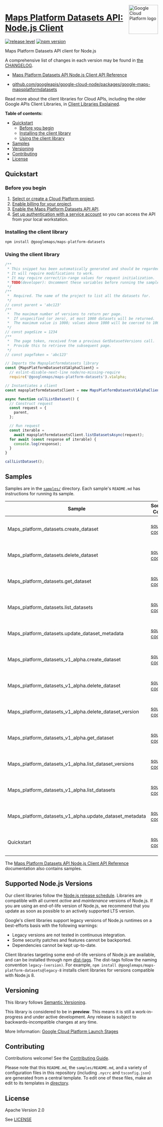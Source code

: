 [//]: # "This README.md file is auto-generated, all changes to this file will be lost."
[//]: # "To regenerate it, use `python -m synthtool`."
<img src="https://avatars2.githubusercontent.com/u/2810941?v=3&s=96" alt="Google Cloud Platform logo" title="Google Cloud Platform" align="right" height="96" width="96"/>

# [Maps Platform Datasets API: Node.js Client](https://github.com/googleapis/google-cloud-node/tree/main/packages/google-maps-mapsplatformdatasets)

[![release level](https://img.shields.io/badge/release%20level-preview-yellow.svg?style=flat)](https://cloud.google.com/terms/launch-stages)
[![npm version](https://img.shields.io/npm/v/@googlemaps/maps-platform-datasets.svg)](https://www.npmjs.org/package/@googlemaps/maps-platform-datasets)




Maps Platform Datasets API client for Node.js


A comprehensive list of changes in each version may be found in
[the CHANGELOG](https://github.com/googleapis/google-cloud-node/tree/main/packages/google-maps-mapsplatformdatasets/CHANGELOG.md).

* [Maps Platform Datasets API Node.js Client API Reference][client-docs]

* [github.com/googleapis/google-cloud-node/packages/google-maps-mapsplatformdatasets](https://github.com/googleapis/google-cloud-node/tree/main/packages/google-maps-mapsplatformdatasets)

Read more about the client libraries for Cloud APIs, including the older
Google APIs Client Libraries, in [Client Libraries Explained][explained].

[explained]: https://cloud.google.com/apis/docs/client-libraries-explained

**Table of contents:**


* [Quickstart](#quickstart)
  * [Before you begin](#before-you-begin)
  * [Installing the client library](#installing-the-client-library)
  * [Using the client library](#using-the-client-library)
* [Samples](#samples)
* [Versioning](#versioning)
* [Contributing](#contributing)
* [License](#license)

## Quickstart

### Before you begin

1.  [Select or create a Cloud Platform project][projects].
1.  [Enable billing for your project][billing].
1.  [Enable the Maps Platform Datasets API API][enable_api].
1.  [Set up authentication with a service account][auth] so you can access the
    API from your local workstation.

### Installing the client library

```bash
npm install @googlemaps/maps-platform-datasets
```


### Using the client library

```javascript
/**
 * This snippet has been automatically generated and should be regarded as a code template only.
 * It will require modifications to work.
 * It may require correct/in-range values for request initialization.
 * TODO(developer): Uncomment these variables before running the sample.
 */
/**
 *  Required. The name of the project to list all the datasets for.
 */
// const parent = 'abc123'
/**
 *  The maximum number of versions to return per page.
 *  If unspecified (or zero), at most 1000 datasets will be returned.
 *  The maximum value is 1000; values above 1000 will be coerced to 1000.
 */
// const pageSize = 1234
/**
 *  The page token, received from a previous GetDatasetVersions call.
 *  Provide this to retrieve the subsequent page.
 */
// const pageToken = 'abc123'

// Imports the Mapsplatformdatasets library
const {MapsPlatformDatasetsV1AlphaClient} =
  // eslint-disable-next-line node/no-missing-require
  require('@googlemaps/maps-platform-datasets').v1alpha;

// Instantiates a client
const mapsplatformdatasetsClient = new MapsPlatformDatasetsV1AlphaClient();

async function callListDataset() {
  // Construct request
  const request = {
    parent,
  };

  // Run request
  const iterable =
    await mapsplatformdatasetsClient.listDatasetsAsync(request);
  for await (const response of iterable) {
    console.log(response);
  }
}

callListDataset();

```



## Samples

Samples are in the [`samples/`](https://github.com/googleapis/google-cloud-node/tree/main/packages/google-maps-mapsplatformdatasets/samples) directory. Each sample's `README.md` has instructions for running its sample.

| Sample                      | Source Code                       | Try it |
| --------------------------- | --------------------------------- | ------ |
| Maps_platform_datasets.create_dataset | [source code](https://github.com/googleapis/google-cloud-node/blob/main/packages/google-maps-mapsplatformdatasets/samples/generated/v1/maps_platform_datasets.create_dataset.js) | [![Open in Cloud Shell][shell_img]](https://console.cloud.google.com/cloudshell/open?git_repo=https://github.com/googleapis/google-cloud-node&page=editor&open_in_editor=packages/google-maps-mapsplatformdatasets/samples/generated/v1/maps_platform_datasets.create_dataset.js,packages/google-maps-mapsplatformdatasets/samples/README.md) |
| Maps_platform_datasets.delete_dataset | [source code](https://github.com/googleapis/google-cloud-node/blob/main/packages/google-maps-mapsplatformdatasets/samples/generated/v1/maps_platform_datasets.delete_dataset.js) | [![Open in Cloud Shell][shell_img]](https://console.cloud.google.com/cloudshell/open?git_repo=https://github.com/googleapis/google-cloud-node&page=editor&open_in_editor=packages/google-maps-mapsplatformdatasets/samples/generated/v1/maps_platform_datasets.delete_dataset.js,packages/google-maps-mapsplatformdatasets/samples/README.md) |
| Maps_platform_datasets.get_dataset | [source code](https://github.com/googleapis/google-cloud-node/blob/main/packages/google-maps-mapsplatformdatasets/samples/generated/v1/maps_platform_datasets.get_dataset.js) | [![Open in Cloud Shell][shell_img]](https://console.cloud.google.com/cloudshell/open?git_repo=https://github.com/googleapis/google-cloud-node&page=editor&open_in_editor=packages/google-maps-mapsplatformdatasets/samples/generated/v1/maps_platform_datasets.get_dataset.js,packages/google-maps-mapsplatformdatasets/samples/README.md) |
| Maps_platform_datasets.list_datasets | [source code](https://github.com/googleapis/google-cloud-node/blob/main/packages/google-maps-mapsplatformdatasets/samples/generated/v1/maps_platform_datasets.list_datasets.js) | [![Open in Cloud Shell][shell_img]](https://console.cloud.google.com/cloudshell/open?git_repo=https://github.com/googleapis/google-cloud-node&page=editor&open_in_editor=packages/google-maps-mapsplatformdatasets/samples/generated/v1/maps_platform_datasets.list_datasets.js,packages/google-maps-mapsplatformdatasets/samples/README.md) |
| Maps_platform_datasets.update_dataset_metadata | [source code](https://github.com/googleapis/google-cloud-node/blob/main/packages/google-maps-mapsplatformdatasets/samples/generated/v1/maps_platform_datasets.update_dataset_metadata.js) | [![Open in Cloud Shell][shell_img]](https://console.cloud.google.com/cloudshell/open?git_repo=https://github.com/googleapis/google-cloud-node&page=editor&open_in_editor=packages/google-maps-mapsplatformdatasets/samples/generated/v1/maps_platform_datasets.update_dataset_metadata.js,packages/google-maps-mapsplatformdatasets/samples/README.md) |
| Maps_platform_datasets_v1_alpha.create_dataset | [source code](https://github.com/googleapis/google-cloud-node/blob/main/packages/google-maps-mapsplatformdatasets/samples/generated/v1alpha/maps_platform_datasets_v1_alpha.create_dataset.js) | [![Open in Cloud Shell][shell_img]](https://console.cloud.google.com/cloudshell/open?git_repo=https://github.com/googleapis/google-cloud-node&page=editor&open_in_editor=packages/google-maps-mapsplatformdatasets/samples/generated/v1alpha/maps_platform_datasets_v1_alpha.create_dataset.js,packages/google-maps-mapsplatformdatasets/samples/README.md) |
| Maps_platform_datasets_v1_alpha.delete_dataset | [source code](https://github.com/googleapis/google-cloud-node/blob/main/packages/google-maps-mapsplatformdatasets/samples/generated/v1alpha/maps_platform_datasets_v1_alpha.delete_dataset.js) | [![Open in Cloud Shell][shell_img]](https://console.cloud.google.com/cloudshell/open?git_repo=https://github.com/googleapis/google-cloud-node&page=editor&open_in_editor=packages/google-maps-mapsplatformdatasets/samples/generated/v1alpha/maps_platform_datasets_v1_alpha.delete_dataset.js,packages/google-maps-mapsplatformdatasets/samples/README.md) |
| Maps_platform_datasets_v1_alpha.delete_dataset_version | [source code](https://github.com/googleapis/google-cloud-node/blob/main/packages/google-maps-mapsplatformdatasets/samples/generated/v1alpha/maps_platform_datasets_v1_alpha.delete_dataset_version.js) | [![Open in Cloud Shell][shell_img]](https://console.cloud.google.com/cloudshell/open?git_repo=https://github.com/googleapis/google-cloud-node&page=editor&open_in_editor=packages/google-maps-mapsplatformdatasets/samples/generated/v1alpha/maps_platform_datasets_v1_alpha.delete_dataset_version.js,packages/google-maps-mapsplatformdatasets/samples/README.md) |
| Maps_platform_datasets_v1_alpha.get_dataset | [source code](https://github.com/googleapis/google-cloud-node/blob/main/packages/google-maps-mapsplatformdatasets/samples/generated/v1alpha/maps_platform_datasets_v1_alpha.get_dataset.js) | [![Open in Cloud Shell][shell_img]](https://console.cloud.google.com/cloudshell/open?git_repo=https://github.com/googleapis/google-cloud-node&page=editor&open_in_editor=packages/google-maps-mapsplatformdatasets/samples/generated/v1alpha/maps_platform_datasets_v1_alpha.get_dataset.js,packages/google-maps-mapsplatformdatasets/samples/README.md) |
| Maps_platform_datasets_v1_alpha.list_dataset_versions | [source code](https://github.com/googleapis/google-cloud-node/blob/main/packages/google-maps-mapsplatformdatasets/samples/generated/v1alpha/maps_platform_datasets_v1_alpha.list_dataset_versions.js) | [![Open in Cloud Shell][shell_img]](https://console.cloud.google.com/cloudshell/open?git_repo=https://github.com/googleapis/google-cloud-node&page=editor&open_in_editor=packages/google-maps-mapsplatformdatasets/samples/generated/v1alpha/maps_platform_datasets_v1_alpha.list_dataset_versions.js,packages/google-maps-mapsplatformdatasets/samples/README.md) |
| Maps_platform_datasets_v1_alpha.list_datasets | [source code](https://github.com/googleapis/google-cloud-node/blob/main/packages/google-maps-mapsplatformdatasets/samples/generated/v1alpha/maps_platform_datasets_v1_alpha.list_datasets.js) | [![Open in Cloud Shell][shell_img]](https://console.cloud.google.com/cloudshell/open?git_repo=https://github.com/googleapis/google-cloud-node&page=editor&open_in_editor=packages/google-maps-mapsplatformdatasets/samples/generated/v1alpha/maps_platform_datasets_v1_alpha.list_datasets.js,packages/google-maps-mapsplatformdatasets/samples/README.md) |
| Maps_platform_datasets_v1_alpha.update_dataset_metadata | [source code](https://github.com/googleapis/google-cloud-node/blob/main/packages/google-maps-mapsplatformdatasets/samples/generated/v1alpha/maps_platform_datasets_v1_alpha.update_dataset_metadata.js) | [![Open in Cloud Shell][shell_img]](https://console.cloud.google.com/cloudshell/open?git_repo=https://github.com/googleapis/google-cloud-node&page=editor&open_in_editor=packages/google-maps-mapsplatformdatasets/samples/generated/v1alpha/maps_platform_datasets_v1_alpha.update_dataset_metadata.js,packages/google-maps-mapsplatformdatasets/samples/README.md) |
| Quickstart | [source code](https://github.com/googleapis/google-cloud-node/blob/main/packages/google-maps-mapsplatformdatasets/samples/quickstart.js) | [![Open in Cloud Shell][shell_img]](https://console.cloud.google.com/cloudshell/open?git_repo=https://github.com/googleapis/google-cloud-node&page=editor&open_in_editor=packages/google-maps-mapsplatformdatasets/samples/quickstart.js,packages/google-maps-mapsplatformdatasets/samples/README.md) |



The [Maps Platform Datasets API Node.js Client API Reference][client-docs] documentation
also contains samples.

## Supported Node.js Versions

Our client libraries follow the [Node.js release schedule](https://github.com/nodejs/release#release-schedule).
Libraries are compatible with all current _active_ and _maintenance_ versions of
Node.js.
If you are using an end-of-life version of Node.js, we recommend that you update
as soon as possible to an actively supported LTS version.

Google's client libraries support legacy versions of Node.js runtimes on a
best-efforts basis with the following warnings:

* Legacy versions are not tested in continuous integration.
* Some security patches and features cannot be backported.
* Dependencies cannot be kept up-to-date.

Client libraries targeting some end-of-life versions of Node.js are available, and
can be installed through npm [dist-tags](https://docs.npmjs.com/cli/dist-tag).
The dist-tags follow the naming convention `legacy-(version)`.
For example, `npm install @googlemaps/maps-platform-datasets@legacy-8` installs client libraries
for versions compatible with Node.js 8.

## Versioning

This library follows [Semantic Versioning](http://semver.org/).







This library is considered to be in **preview**. This means it is still a
work-in-progress and under active development. Any release is subject to
backwards-incompatible changes at any time.


More Information: [Google Cloud Platform Launch Stages][launch_stages]

[launch_stages]: https://cloud.google.com/terms/launch-stages

## Contributing

Contributions welcome! See the [Contributing Guide](https://github.com/googleapis/google-cloud-node/blob/main/CONTRIBUTING.md).

Please note that this `README.md`, the `samples/README.md`,
and a variety of configuration files in this repository (including `.nycrc` and `tsconfig.json`)
are generated from a central template. To edit one of these files, make an edit
to its templates in
[directory](https://github.com/googleapis/synthtool).

## License

Apache Version 2.0

See [LICENSE](https://github.com/googleapis/google-cloud-node/blob/main/LICENSE)

[client-docs]: https://cloud.google.com/nodejs/docs/reference/mapsplatformdatasets/latest

[shell_img]: https://gstatic.com/cloudssh/images/open-btn.png
[projects]: https://console.cloud.google.com/project
[billing]: https://support.google.com/cloud/answer/6293499#enable-billing
[enable_api]: https://console.cloud.google.com/flows/enableapi?apiid=mapsplatformdatasets.googleapis.com
[auth]: https://cloud.google.com/docs/authentication/getting-started

